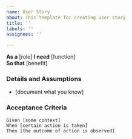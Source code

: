 ```yaml
---
name: User Story
about: This template for creating user story
title: ''
labels: ''
assignees: ''

---
```


**As a** [role] 
**I need** [function]  
**So that** [benefit]  
   
### Details and Assumptions
* [document what you know]
   
### Acceptance Criteria  
   
```gherkin
Given [some context]
When [certain action is taken]
Then [the outcome of action is observed]
```
